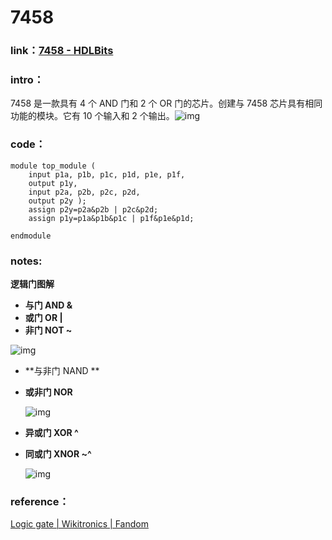 # 7458

### **link**：[7458 - HDLBits](https://hdlbits.01xz.net/wiki/7458)

### **intro**：

7458 是一款具有 4 个 AND 门和 2 个 OR 门的芯片。创建与 7458 芯片具有相同功能的模块。它有 10 个输入和 2 个输出。![img](asset/7458.png)                                                                                                                                                                                                                                                                                                                                                                                                                                                                                                         

### **code**：                                                        

```
module top_module ( 
    input p1a, p1b, p1c, p1d, p1e, p1f,
    output p1y,
    input p2a, p2b, p2c, p2d,
    output p2y );
	assign p2y=p2a&p2b | p2c&p2d;
    assign p1y=p1a&p1b&p1c | p1f&p1e&p1d;

endmodule

```

### notes:

**逻辑门图解**

- **与门 AND  &**  
- **或门 OR  |**
- **非门 NOT  ~**

![img](asset/v2-7286e1c81a80e4727042fe89d9178bc2_1440w.jpg)

- **与非门 NAND  **

- **或非门 NOR**

  ![img](asset/v2-d2d04b751590cfe45c826f4cb5dee9ce_1440w.jpg)

- **异或门 XOR   ^**

- **同或门 XNOR  ~^**

  ![img](asset/v2-da8679f7d01afe9d577fd503186fb5b9_1440w.jpg)


### reference：

[Logic gate | Wikitronics | Fandom](https://electronics.fandom.com/wiki/Logic_gate)
